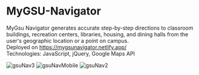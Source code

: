# MyGSU-Navigator
MyGsu Navigator generates accurate step-by-step directions to classroom buildings, recreation centers, libraries, housing, and dining halls from the user's geographic location or a point on campus.<br/>
Deployed on https://mygsunavigator.netlify.app/ <br/>
Technologies: JavaScript, jQuery, Google Maps API

![gsuNav3](https://user-images.githubusercontent.com/55251651/106340978-8f49d200-6269-11eb-8dd7-6b021bafd521.png)
![gsuNavMobile](https://user-images.githubusercontent.com/55251651/106340981-91ac2c00-6269-11eb-8d53-0be7072af927.png)
![gsuNav2](https://user-images.githubusercontent.com/55251651/106340987-97097680-6269-11eb-9c4f-769ed1ac96cf.png)


